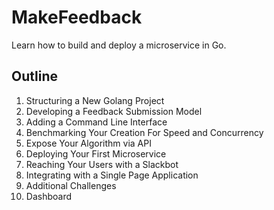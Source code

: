 # MakeFeedback

Learn how to build and deploy a microservice in Go.

## Outline

1. Structuring a New Golang Project
1. Developing a Feedback Submission Model
1. Adding a Command Line Interface
1. Benchmarking Your Creation For Speed and Concurrency
1. Expose Your Algorithm via API
1. Deploying Your First Microservice
1. Reaching Your Users with a Slackbot
1. Integrating with a Single Page Application
1. Additional Challenges
  1. Dashboard
  
